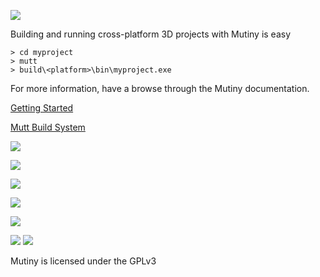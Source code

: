 ![](https://raw.githubusercontent.com/osen/mutiny/master/docs/images/logo.png)

Building and running cross-platform 3D projects with Mutiny is easy

```
> cd myproject
> mutt
> build\<platform>\bin\myproject.exe
```
For more information, have a browse through the Mutiny documentation.

[Getting Started](https://raw.githubusercontent.com/osen/mutiny/master/docs/GettingStarted.txt "Getting Started")

[Mutt Build System](https://raw.githubusercontent.com/osen/mutiny/master/docs/MuttBuildSystem.txt "Mutt Build System")

![](https://raw.githubusercontent.com/osen/mutiny/master/docs/images/mutiny_editor.png)

![](https://raw.githubusercontent.com/osen/mutiny/master/docs/images/baastud.jpg)

![](https://raw.githubusercontent.com/osen/mutiny/master/docs/images/temporal.png)

![](https://raw.githubusercontent.com/osen/mutiny/master/docs/images/doe2.jpg)

![](https://raw.githubusercontent.com/osen/mutiny/master/docs/images/drunken.jpg)

![](https://raw.githubusercontent.com/osen/mutiny/master/docs/images/mutinytux.png)
![](https://raw.githubusercontent.com/osen/mutiny/master/docs/images/cppbarrel.png)

Mutiny is licensed under the GPLv3
